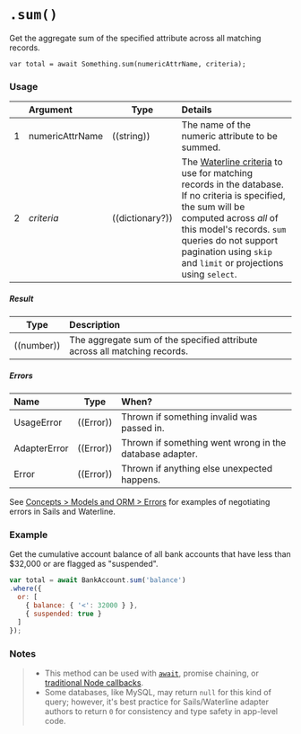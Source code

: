 # `.sum()`

Get the aggregate sum of the specified attribute across all matching records.

```usage
var total = await Something.sum(numericAttrName, criteria);
```

### Usage

|   |     Argument        | Type                                         | Details                            |
|---|:--------------------|----------------------------------------------|:-----------------------------------|
| 1 |  numericAttrName    | ((string))                                   | The name of the numeric attribute to be summed.
| 2 |  _criteria_         | ((dictionary?))                              | The [Waterline criteria](https://sailsjs.com/documentation/concepts/models-and-orm/query-language) to use for matching records in the database. If no criteria is specified, the sum will be computed across _all_ of this model's records. `sum` queries do not support pagination using `skip` and `limit` or projections using `select`.


##### Result

| Type                | Description      |
|---------------------|:-----------------|
| ((number))          | The aggregate sum of the specified attribute across all matching records.


##### Errors

|     Name        | Type                | When? |
|:----------------|---------------------|:---------------------------------------------------------------------------------|
| UsageError      | ((Error))           | Thrown if something invalid was passed in.
| AdapterError    | ((Error))           | Thrown if something went wrong in the database adapter.
| Error           | ((Error))           | Thrown if anything else unexpected happens.

See [Concepts > Models and ORM > Errors](https://sailsjs.com/documentation/concepts/models-and-orm/errors) for examples of negotiating errors in Sails and Waterline.


### Example

Get the cumulative account balance of all bank accounts that have less than $32,000 or are flagged as "suspended".


```javascript
var total = await BankAccount.sum('balance')
.where({
  or: [
    { balance: { '<': 32000 } },
    { suspended: true }
  ]
});
```

### Notes
> + This method can be used with [`await`](https://github.com/mikermcneil/parley/tree/49c06ee9ed32d9c55c24e8a0e767666a6b60b7e8#usage), promise chaining, or [traditional Node callbacks](https://sailsjs.com/documentation/reference/waterline-orm/queries/exec).
> + Some databases, like MySQL, may return `null` for this kind of query; however, it's best practice for Sails/Waterline adapter authors to return `0` for consistency and type safety in app-level code.

<docmeta name="displayName" value=".sum()">
<docmeta name="pageType" value="method">
